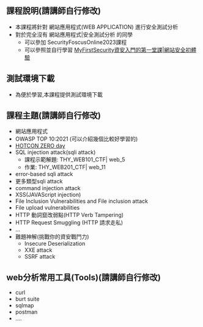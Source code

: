 
## 課程說明(請講師自行修改)
- 本課程將針對 網站應用程式(WEB APPLICATION) 進行安全測試分析
- 對於完全沒有 網站應用程式|安全測試分析  的同學
  - 可以參加 SecurityFoscusOnline2023課程
  - 可以參照並自行學習 [MyFirstSecurity資安入門的第一堂課|網站安全初體驗](https://github.com/MyFirstSecurity2020/20230301)

## 測試環境下載
- 為便於學習,本課程提供測試環境下載

## 課程主題(請講師自行修改)
- 網站應用程式
- OWASP TOP 10:2021 (可以介紹幾個比較好學習的)
- [HOTCON ZERO day](https://zeroday.hitcon.org/)
- SQL injection attack(sqli attack)
  - 課程示範解題: THY_WEB101_CTF| web_5 
  - 作業: THY_WEB201_CTF| web_11 
- error-based sqli attack
- 更多類型sqli attack
- command injection attack
- XSS(JAVAScript injection)
- File Inclusion Vulnerabilities and  File inclusion attack
- File upload vulnerabilities
- HTTP 動詞竄改弱點(HTTP Verb Tampering)
- HTTP Request Smuggling (HTTP 請求走私)
- ...
- 難題神解(挑戰你的資安戰鬥力)
  - Insecure Deserialization
  - XXE attack
  - SSRF attack 

## web分析常用工具(Tools)(請講師自行修改)
- curl
- burt suite
- sqlmap
- postman
- ....
